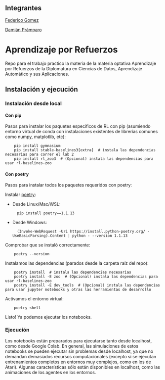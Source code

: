 ## Integrantes
[Federico Gomez](https://github.com/fededomgom)

[Damián Prámparo ](https://github.com/Dpramparo)

# Aprendizaje por Refuerzos

Repo para el trabajo practico la materia de la materia optativa Aprendizaje por Refuerzos de la Diplomatura en Ciencias de Datos, Aprendizaje
Automático y sus Aplicaciones.

## Instalación y ejecución

### Instalación desde local

#### Con pip

Pasos para instalar los paquetes específicos de RL con pip (asumiendo entorno virtual de conda con instalaciones existentes de librerías comunes como numpy, matplotlib, etc):

        pip install gymnasium
        pip install stable-baselines3[extra]  # instala las dependencias necesarias para correr el lab 2
        pip install rl_zoo3  # (Opcional) instala las dependencias para usar rl-baselines-zoo

#### Con poetry

Pasos para instalar todos los paquetes requeridos con poetry:

Instalar [poetry](https://python-poetry.org/docs/#installation):

* Desde Linux/Mac/WSL:

        pip install poetry==1.1.13

* Desde Windows:

        (Invoke-WebRequest -Uri https://install.python-poetry.org/ -UseBasicParsing).Content | python - --version 1.1.13

Comprobar que se instaló correctamente:

        poetry --version

Instalamos las dependencias (parados desde la carpeta raíz del repo):

        poetry install  # instala las dependencias necesarias
        poetry install -E zoo  # (Opcional) instala las dependencias para usar rl-baselines-zoo
        poetry install -E dev_tools  # (Opcional) instala las dependencias para usar jupyter notebooks y otras las herramientas de desarrollo

Activamos el entorno virtual:

        poetry shell

Listo! Ya podemos ejecutar los notebooks.

### Ejecución

Los notebooks están preparados para ejecutarse tanto desde localhost, como desde Google Colab.
En general, las simulaciones de estos notebooks se pueden ejecutar sin problemas desde localhost, ya que no demandan demasiados recursos computacionales (excepto si se ejecutan entrenamientos completos en entornos muy complejos, como en los de Atari).
Algunas características sólo están disponibles en localhost, como las animaciones de los agentes en los entornos.
